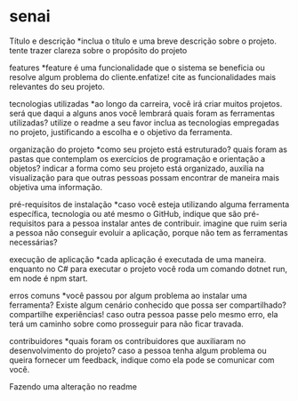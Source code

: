 # senai

Título e descrição
*inclua o título e uma breve descrição sobre o projeto. tente trazer clareza sobre o propósito do projeto

features
*feature é uma funcionalidade que o sistema se beneficia ou resolve algum problema do cliente.enfatize!
cite as funcionalidades mais relevantes do seu projeto.

tecnologias utilizadas
*ao longo da carreira, você irá criar muitos projetos. será que daqui a alguns anos você lembrará quais foram as ferramentas
utilizadas? utilize o readme a seu favor  inclua as tecnologias empregadas no projeto, justificando a escolha e o objetivo da 
ferramenta.

organização do projeto
*como seu projeto está estruturado? quais foram as pastas que contemplam os exercícios de programação e orientação a objetos?
indicar a forma como seu projeto está organizado, auxilia na visualização para que outras pessoas possam encontrar de maneira mais objetiva uma informação.

pré-requisitos de instalação
*caso você esteja utilizando alguma ferramenta específica, tecnologia ou até mesmo o GitHub, indique que são pré-requisitos 
para a pessoa instalar antes de contribuir. imagine que ruim seria a pessoa não conseguir evoluir a aplicação, porque não tem as ferramentas necessárias? 


execução de aplicação
*cada aplicação é executada de uma maneira. enquanto no C# para executar o projeto você roda um comando dotnet run, em node
é npm start.

erros comuns
*você passou por algum problema ao instalar uma ferramenta? Existe algum cenário conhecido que possa ser compartilhado?
compartilhe experiências! caso outra pessoa passe pelo mesmo erro, ela terá um caminho sobre como prosseguir para não ficar 
travada.

contribuidores
*quais foram os contribuidores que auxiliaram no desenvolvimento do projeto? caso a pessoa tenha algum problema ou queira 
fornecer um feedback, indique como ela pode se comunicar com você.

Fazendo uma alteração no readme
